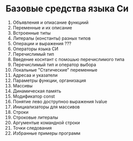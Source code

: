 # Базовые средства языка Си
1. Объявления и опиасание функциий
2. Переменные и их описание 
3. Встроенные типы
4. Литералы (константы) разных типов
5. Операции и выражения ???
6. Операторы языка СИ
7. Перечислимый тип 
8. Введение коснтант с помошью перечислимого типа
9. Перечислимый тип и оператор выбора
10. Локальные "Статические" переменные 
11. Адресаа и указатели
12. Параметры функции, организация
13. Массивы
14. Динамическая память
15. Модификатор const
16. Понятие лево дострупноо выражения lvalue
17. Инициализаторы для массивов
18. Строки 
19. Строковые литералы 
20. Аргументые командной строки
21. Точки следования 
22. Избранные примеры программ